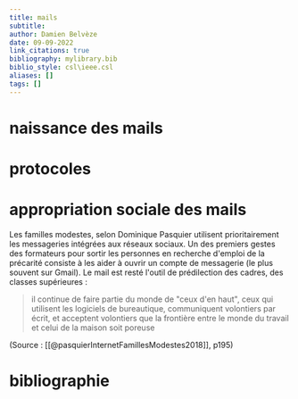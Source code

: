 ```yaml
---
title: mails
subtitle:
author: Damien Belvèze
date: 09-09-2022
link_citations: true
bibliography: mylibrary.bib
biblio_style: csl\ieee.csl
aliases: []
tags: []
---
```


# naissance des mails

# protocoles


# appropriation sociale des mails

Les familles modestes, selon Dominique Pasquier utilisent prioritairement les messageries intégrées aux réseaux sociaux. Un des premiers gestes des formateurs pour sortir les personnes en recherche d'emploi de la précarité consiste à les aider à ouvrir un compte de messagerie (le plus souvent sur Gmail). Le mail est resté l'outil de prédilection des cadres, des classes supérieures : 

> il continue de faire partie du monde de "ceux d'en haut", ceux qui utilisent les logiciels de bureautique, communiquent volontiers par écrit, et acceptent volontiers que la frontière entre le monde du travail et celui de la maison soit poreuse

(Source : [[@pasquierInternetFamillesModestes2018]], p195)









# bibliographie

